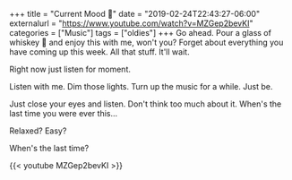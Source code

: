 +++
title = "Current Mood 🌛"
date = "2019-02-24T22:43:27-06:00"
externalurl = "https://www.youtube.com/watch?v=MZGep2bevKI"
categories = ["Music"]
tags = ["oldies"]
+++
Go ahead. Pour a glass of whiskey 🥃 and enjoy this with me, won't you? Forget about everything you have coming up this week. All that stuff. It'll wait. 

Right now just listen for moment. 

Listen with me. Dim those lights. Turn up the music for a while. Just be. 

Just close your eyes and listen. Don't think too much about it. When's the last time you were ever this…

Relaxed? Easy?

When's the last time?

{{< youtube MZGep2bevKI >}}